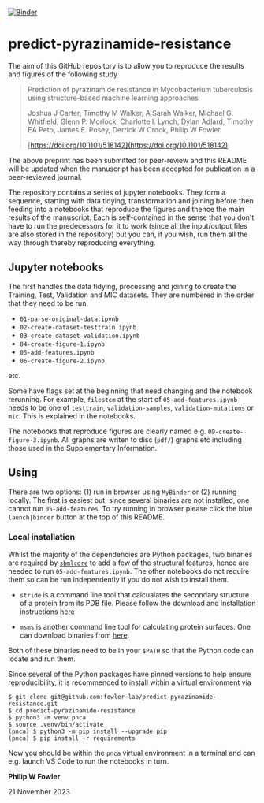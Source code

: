 [![Binder](https://mybinder.org/badge_logo.svg)](https://mybinder.org/v2/gh/fowler-lab/predict-pyrazinamide-resistance/HEAD?labpath=01-parse-original-data.ipynb)

# predict-pyrazinamide-resistance

The aim of this GitHub repository is to allow you to reproduce the results and figures of the following study

> Prediction of pyrazinamide resistance in Mycobacterium tuberculosis using structure-based machine learning approaches
>
> Joshua J Carter, Timothy M Walker, A Sarah Walker, Michael G. Whitfield, Glenn P. Morlock, Charlotte I. Lynch, Dylan Adlard, Timothy EA Peto, James E. Posey,  Derrick W Crook,  Philip W Fowler
>
> [https://doi.org/10.1101/518142](https://doi.org/10.1101/518142)

The above preprint has been submitted for peer-review and this README will be updated when the manuscript has been accepted for publication in a peer-reviewed journal.

The repository contains a series of jupyter notebooks. They form a sequence, starting with data tidying, transformation and joining before then feeding into a notebooks that reproduce the figures and thence the main results of the manuscript. Each is self-contained in the sense that you don't have to run the predecessors for it to work (since all the input/output files are also stored in the repository) but you can, if you wish, run them all the way through thereby reproducing everything.

## Jupyter notebooks

The first handles the data tidying, processing and joining to create the Training, Test, Validation and MIC datasets. They are numbered in the order that they need to be run.

* `01-parse-original-data.ipynb`
* `02-create-dataset-testtrain.ipynb`
* `03-create-dataset-validation.ipynb`
* `04-create-figure-1.ipynb`
* `05-add-features.ipynb`
* `06-create-figure-2.ipynb`

etc.

Some have flags set at the beginning that need changing and the notebook rerunning. For example, `filestem` at the start of `05-add-features.ipynb` needs to be one of `testtrain`, `validation-samples`, `validation-mutations` or `mic`. This is explained in the notebooks.

The notebooks that reproduce figures are clearly named e.g. `09-create-figure-3.ipynb`. All graphs are writen to disc (`pdf/`) graphs etc including those used in the Supplementary Information.

## Using

There are two options: (1) run in browser using `MyBinder` or (2) running locally. The first is easiest but, since several binaries are not installed, one cannot run `05-add-features`. To try running in browser please click the blue `launch|binder` button at the top of this README.

### Local installation

Whilst the majority of the dependencies are Python packages, two binaries are required by [`sbmlcore`](https://github.com/fowler-lab/sbmlcore) to add a few of the structural features, hence are needed to run `05-add-features.ipynb`. The other notebooks do not require them so can be run independently if you do not wish to install them.

* `stride` is a command line tool that calcualates the secondary structure of a protein from its PDB file. Please follow the download and installation instructions [here](https://webclu.bio.wzw.tum.de/stride/install.html)

* `msms` is another command line tool for calculating protein surfaces. One can download binaries from [here](https://ccsb.scripps.edu/msms/).

Both of these binaries need to be in your `$PATH` so that the Python code can locate and run them.

Since several of the Python packages have pinned versions to help ensure reproducibility, it is recommended to install within a virtual environment via

```
$ git clone git@github.com:fowler-lab/predict-pyrazinamide-resistance.git
$ cd predict-pyrazinamide-resistance
$ python3 -m venv pnca
$ source .venv/bin/activate
(pnca) $ python3 -m pip install --upgrade pip
(pnca) $ pip install -r requirements
```

Now you should be within the `pnca` virtual environment in a terminal and can e.g. launch VS Code to run the notebooks in turn.

**Philip W Fowler**

21 November 2023
